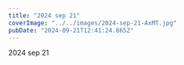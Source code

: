 ```yaml
---
title: "2024 sep 21"
coverImage: "../../images/2024-sep-21-AxMT.jpg"
pubDate: "2024-09-21T12:41:24.865Z"
---
```


2024 sep 21
